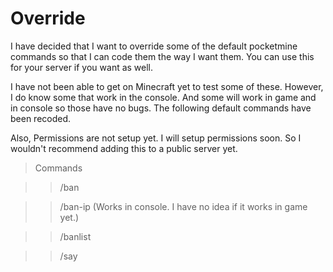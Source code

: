 # Override
I have decided that I want to override some of the default pocketmine commands so that I can code them the way I want them. You can use this for your server if you want as well.

I have not been able to get on Minecraft yet to test some of these. However, I do know some that work in the console. And some will work in game and in console so those have no bugs. The following default commands have been recoded.

Also, Permissions are not setup yet. I will setup permissions soon. So I wouldn't recommend adding this to a public server yet.
>Commands

  >> /ban

  >> /ban-ip (Works in console. I have no idea if it works in game yet.)

  >> /banlist

  >> /say
